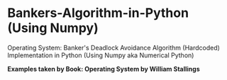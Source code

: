 # Bankers-Algorithm-in-Python (Using Numpy)
Operating System: Banker's Deadlock Avoidance Algorithm (Hardcoded) Implementation in Python (Using Numpy aka Numerical Python)

**Examples taken by Book: Operating System by William Stallings**
